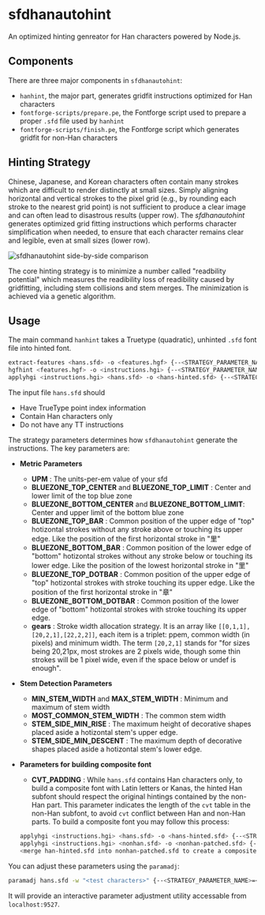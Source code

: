 sfdhanautohint
=========================

An optimized hinting genreator for Han characters powered by Node.js.

Components
-------------------------
There are three major components in `sfdhanautohint`:

- `hanhint`, the major part, generates gridfit instructions optimized for Han characters
- `fontforge-scripts/prepare.pe`, the Fontforge script used to prepare a proper `.sfd` file used by `hanhint`
- `fontforge-scripts/finish.pe`, the Fontforge script which generates gridfit for non-Han characters

Hinting Strategy
-------------------------
Chinese, Japanese, and Korean characters often contain many strokes which are difficult to render distinctly at small sizes. Simply aligning horizontal and vertical strokes to the pixel grid (e.g., by rounding each stroke to the nearest grid point) is not sufficient to produce a clear image and can often lead to disastrous results (upper row). The *sfdhanautohint* generates optimized grid fitting instructions which performs character simplification when needed, to ensure that each character remains clear and legible, even at small sizes (lower row).

![sfdhanautohint side-by-side comparison](https://raw.githubusercontent.com/be5invis/sfdhanautohint/master/example-img/example.png)

The core hinting strategy is to minimize a number called "readbility potential" which measures the readibility loss of readibility caused by gridfitting, including stem collisions and stem merges. The minimization is achieved via a genetic algorithm.


Usage
-------------------------
The main command `hanhint` takes a Truetype (quadratic), unhinted `.sfd` font file into hinted font.

```bash
extract-features <hans.sfd> -o <features.hgf> {--<STRATEGY_PARAMETER_NAME>=<STRATEGY_PARAMETER_VALUE>}
hgfhint <features.hgf> -o <instructions.hgi> {--<STRATEGY_PARAMETER_NAME>=<STRATEGY_PARAMETER_VALUE>}
applyhgi <instructions.hgi> <hans.sfd> -o <hans-hinted.sfd> {--<STRATEGY_PARAMETER_NAME>=<STRATEGY_PARAMETER_VALUE>}
```

The input file `hans.sfd` should

* Have TrueType point index information
* Contain Han characters only
* Do not have any TT instructions

The strategy parameters determines how `sfdhanautohint` generate the instructions. The key parameters are:

* **Metric Parameters**
	* **UPM** : The units-per-em value of your sfd
	* **BLUEZONE_TOP_CENTER** and **BLUEZONE_TOP_LIMIT** : Center and lower limit of the top blue zone
	* **BLUEZONE_BOTTOM_CENTER** and **BLUEZONE_BOTTOM_LIMIT**: Center and upper limit of the bottom blue zone
	* **BLUEZONE_TOP_BAR** : Common position of the upper edge of "top" hotizontal strokes without any stroke above or touching its upper edge. Like the position of the first horizontal stroke in "里"
	* **BLUEZONE_BOTTOM_BAR** : Common position of the lower edge of "bottom" hotizontal strokes without any stroke below or touching its lower edge. Like the position of the lowest horizontal stroke in "里"
	* **BLUEZONE_TOP_DOTBAR** : Common position of the upper edge of "top" hotizontal strokes with stroke touching its upper edge. Like the position of the first horizontal stroke in "章"
	* **BLUEZONE_BOTTOM_DOTBAR** : Common position of the lower edge of "bottom" hotizontal strokes with stroke touching its upper edge.
	* **gears** : Stroke width allocation strategy. It is an array like `[[0,1,1],[20,2,1],[22,2,2]]`, each item is a triplet: ppem, common width (in pixels) and minimum width. The term `[20,2,1]` stands for "for sizes being 20,21px, most strokes are 2 pixels wide, though some thin strokes will be 1 pixel wide, even if the space below or undef is enough".

* **Stem Detection Parameters**
	* **MIN_STEM_WIDTH** and **MAX_STEM_WIDTH** : Minimum and maximum of stem width
	* **MOST_COMMON_STEM_WIDTH** : The common stem width
	* **STEM_SIDE_MIN_RISE** : The maximum height of decorative shapes placed aside a hotizontal stem's upper edge.
	* **STEM_SIDE_MIN_DESCENT** : The maximum depth of decorative shapes placed aside a hotizontal stem's lower edge.

* **Parameters for building composite font**
	* **CVT_PADDING** : While `hans.sfd` contains Han characters only, to build a composite font with Latin letters or Kanas, the hinted Han subfont should respect the original hintings contained by the non-Han part. This parameter indicates the length of the `cvt` table in the non-Han subfont, to avoid `cvt` conflict between Han and non-Han parts. To build a composite font you may follow this process:
	
	```bash
	applyhgi <instructions.hgi> <hans.sfd> -o <hans-hinted.sfd> {--<STRATEGY_PARAMETER_NAME>=<STRATEGY_PARAMETER_VALUE>}
	applyhgi <instructions.hgi> <nonhan.sfd> -o <nonhan-patched.sfd> {--<STRATEGY_PARAMETER_NAME>=<STRATEGY_PARAMETER_VALUE>}
	<merge han-hinted.sfd into nonhan-patched.sfd to create a composite font>
	```

You can adjust these parameters using the `paramadj`:

```bash
paramadj hans.sfd -w "<test characters>" {--<STRATEGY_PARAMETER_NAME>=<STRATEGY_PARAMETER_VALUE>}
```

It will provide an interactive parameter adjustment utility accessable from `localhost:9527`.